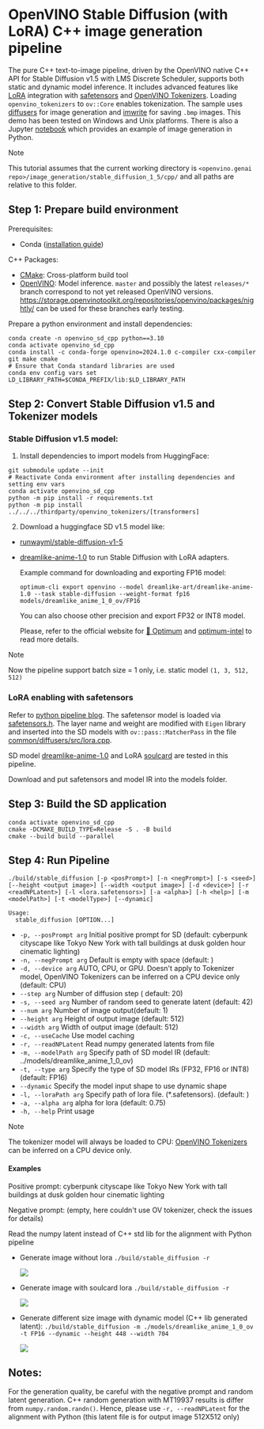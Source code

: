 # OpenVINO Stable Diffusion (with LoRA) C++ image generation pipeline
The pure C++ text-to-image pipeline, driven by the OpenVINO native C++ API for Stable Diffusion v1.5 with LMS Discrete Scheduler, supports both static and dynamic model inference. It includes advanced features like [LoRA](https://huggingface.co/docs/peft/conceptual_guides/lora) integration with [safetensors](https://huggingface.co/docs/safetensors/index#format) and [OpenVINO Tokenizers](https://github.com/openvinotoolkit/openvino_tokenizers). Loading `openvino_tokenizers` to `ov::Core` enables tokenization. The sample uses [diffusers](../../common/diffusers) for image generation and [imwrite](../../common/imwrite) for saving `.bmp` images. This demo has been tested on Windows and Unix platforms. There is also a Jupyter [notebook](https://github.com/openvinotoolkit/openvino_notebooks/blob/main/notebooks/225-stable-diffusion-text-to-image/225-stable-diffusion-text-to-image.ipynb) which provides an example of image generation in Python.

> [!NOTE]
>This tutorial assumes that the current working directory is `<openvino.genai repo>/image_generation/stable_diffusion_1_5/cpp/` and all paths are relative to this folder.

## Step 1: Prepare build environment

Prerequisites:
- Conda ([installation guide](https://conda.io/projects/conda/en/latest/user-guide/install/index.html))


C++ Packages:
* [CMake](https://cmake.org/download/): Cross-platform build tool
* [OpenVINO](https://docs.openvino.ai/install): Model inference. `master` and possibly the latest `releases/*` branch correspond to not yet released OpenVINO versions. https://storage.openvinotoolkit.org/repositories/openvino/packages/nightly/ can be used for these branches early testing.

Prepare a python environment and install dependencies:
```shell
conda create -n openvino_sd_cpp python==3.10
conda activate openvino_sd_cpp
conda install -c conda-forge openvino=2024.1.0 c-compiler cxx-compiler git make cmake
# Ensure that Conda standard libraries are used
conda env config vars set LD_LIBRARY_PATH=$CONDA_PREFIX/lib:$LD_LIBRARY_PATH
```

## Step 2: Convert Stable Diffusion v1.5 and Tokenizer models

### Stable Diffusion v1.5 model:

1. Install dependencies to import models from HuggingFace:
```shell
git submodule update --init
# Reactivate Conda environment after installing dependencies and setting env vars
conda activate openvino_sd_cpp
python -m pip install -r requirements.txt
python -m pip install ../../../thirdparty/openvino_tokenizers/[transformers]
```
2. Download a huggingface SD v1.5 model like:
- [runwayml/stable-diffusion-v1-5](https://huggingface.co/runwayml/stable-diffusion-v1-5)
- [dreamlike-anime-1.0](https://huggingface.co/dreamlike-art/dreamlike-anime-1.0) to run Stable Diffusion with LoRA adapters.

   Example command for downloading and exporting FP16 model:

   `optimum-cli export openvino --model dreamlike-art/dreamlike-anime-1.0 --task stable-diffusion --weight-format fp16 models/dreamlike_anime_1_0_ov/FP16`

   You can also choose other precision and export FP32 or INT8 model.

   Please, refer to the official website for [🤗 Optimum](https://huggingface.co/docs/optimum/main/en/index) and [optimum-intel](https://github.com/huggingface/optimum-intel) to read more details.

> [!NOTE]
> Now the pipeline support batch size = 1 only, i.e. static model `(1, 3, 512, 512)`

### LoRA enabling with safetensors

Refer to [python pipeline blog](https://blog.openvino.ai/blog-posts/enable-lora-weights-with-stable-diffusion-controlnet-pipeline).
The safetensor model is loaded via [safetensors.h](https://github.com/hsnyder/safetensors.h). The layer name and weight are modified with `Eigen` library and inserted into the SD models with `ov::pass::MatcherPass` in the file [common/diffusers/src/lora.cpp](https://github.com/openvinotoolkit/openvino.genai/blob/master/image_generation/common/diffusers/src/lora.cpp).

SD model [dreamlike-anime-1.0](https://huggingface.co/dreamlike-art/dreamlike-anime-1.0) and LoRA [soulcard](https://civitai.com/models/67927?modelVersionId=72591) are tested in this pipeline.

Download and put safetensors and model IR into the models folder.

## Step 3: Build the SD application

```shell
conda activate openvino_sd_cpp
cmake -DCMAKE_BUILD_TYPE=Release -S . -B build
cmake --build build --parallel
```

## Step 4: Run Pipeline
```shell
./build/stable_diffusion [-p <posPrompt>] [-n <negPrompt>] [-s <seed>] [--height <output image>] [--width <output image>] [-d <device>] [-r <readNPLatent>] [-l <lora.safetensors>] [-a <alpha>] [-h <help>] [-m <modelPath>] [-t <modelType>] [--dynamic]

Usage:
  stable_diffusion [OPTION...]
```

* `-p, --posPrompt arg` Initial positive prompt for SD  (default: cyberpunk cityscape like Tokyo New York  with tall buildings at dusk golden hour cinematic lighting)
* `-n, --negPrompt arg` Default is empty with space (default: )
* `-d, --device arg`    AUTO, CPU, or GPU. Doesn't apply to Tokenizer model, OpenVINO Tokenizers can be inferred on a CPU device only (default: CPU)
* `--step arg`          Number of diffusion step ( default: 20)
* `-s, --seed arg`      Number of random seed to generate latent (default: 42)
* `--num arg`           Number of image output(default: 1)
* `--height arg`        Height of output image (default: 512)
* `--width arg`         Width of output image (default: 512)
* `-c, --useCache`      Use model caching
* `-r, --readNPLatent`  Read numpy generated latents from file
* `-m, --modelPath arg` Specify path of SD model IR (default: ../models/dreamlike_anime_1_0_ov)
* `-t, --type arg`      Specify the type of SD model IRs (FP32, FP16 or INT8) (default: FP16)
* `--dynamic`           Specify the model input shape to use dynamic shape
* `-l, --loraPath arg`  Specify path of lora file. (*.safetensors). (default: )
* `-a, --alpha arg`     alpha for lora (default: 0.75)
* `-h, --help`          Print usage

> [!NOTE]
> The tokenizer model will always be loaded to CPU: [OpenVINO Tokenizers](https://github.com/openvinotoolkit/openvino_tokenizers) can be inferred on a CPU device only.

#### Examples

Positive prompt: cyberpunk cityscape like Tokyo New York  with tall buildings at dusk golden hour cinematic lighting

Negative prompt: (empty, here couldn't use OV tokenizer, check the issues for details)

Read the numpy latent instead of C++ std lib for the alignment with Python pipeline

* Generate image without lora `./build/stable_diffusion -r`

   ![](./without_lora.bmp)

* Generate image with soulcard lora `./build/stable_diffusion -r`

   ![](./soulcard_lora.bmp)

* Generate different size image with dynamic model (C++ lib generated latent): `./build/stable_diffusion -m ./models/dreamlike_anime_1_0_ov -t FP16 --dynamic --height 448 --width 704`

   ![](./704x448.bmp)

## Notes:

For the generation quality, be careful with the negative prompt and random latent generation. C++ random generation with MT19937 results is differ from `numpy.random.randn()`. Hence, please use `-r, --readNPLatent` for the alignment with Python (this latent file is for output image 512X512 only)
